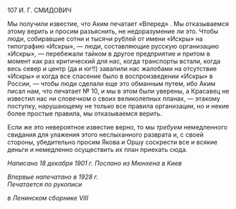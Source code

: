 107 И. Г. СМИДОВИЧ

Мы получили известие, что Аким печатает «Вперед» . Мы отказываемся этому ве­рить и просим разъяснить, не недоразумение ли это. Чтобы люди, собиравшие сотни и тысячи рублей от имени «Искры» на типографию «Искры», — люди, составляющие русскую организацию «Искры», — перебежали тайком в другое предприятие и притом в момент как раз критический для нас, когда транспорты встали, когда весь север и центр (да и юг!!) завалили нас жалобами на отсутствие «Искры» и когда все спасение было в воспроизведении «Искры» в России, — чтобы люди сделали еще это обманным путем, ибо Аким писал нам, что печатает № 10, и мы в этом были уверены, а Красавец не известил нас ни словечком о своих великолепных планах, — этакому поступку, на­рушающему не только все правила организации, но и некие более простые правила, мы отказываемся верить.

Если же это невероятное известие верно, то мы _требуем_ немедленного свидания для улажения этого неслыханного разврата и, с своей стороны, убедительно просим Якова и Оршу соскрести все и всякие деньги и немедленно осуществить их план приехать сю­да.

_Написано 18 декабря 1901 г. Послано из Мюнхена в Киев_

_Впервые напечатано в 1928 г.                                                             Печатается по рукописи_

_в Ленинском сборнике_ _VIII_